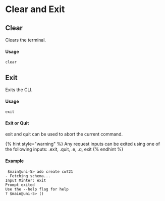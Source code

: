 # Clear and Exit

## Clear

Clears the terminal.

#### Usage

```
clear
```

## Exit

Exits the CLI.

#### Usage

```
exit
```

#### Exit or Quit

exit and quit can be used to abort the current command.&#x20;

{% hint style="warning" %}
Any request inputs can be exited using one of the following inputs: .exit, .quit, .e, .q, exit
{% endhint %}

#### Example

```
 $main@uni-5> ado create cw721
- Fetching schema...
Input Minter: exit
Prompt exited
Use the --help flag for help
? $main@uni-5> () 
```
